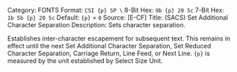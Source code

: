 Category: FONTS
Format: `CSI {p} SP \`
8-Bit Hex: `9b {p} 20 5c`
7-Bit Hex: `1b 5b {p} 20 5c`
Default: `{p}` = `0`
Source: [E-CF]
Title: (SACS) Set Additional Character Separation
Description: Sets character separation.

Establishes inter-character escapement for subsequent text. This remains in effect until the next Set Additional Character Separation, Set Reduced Character Separation, Carriage Return, Line Feed, or Next Line. `{p}` is measured by the unit established by Select Size Unit.

